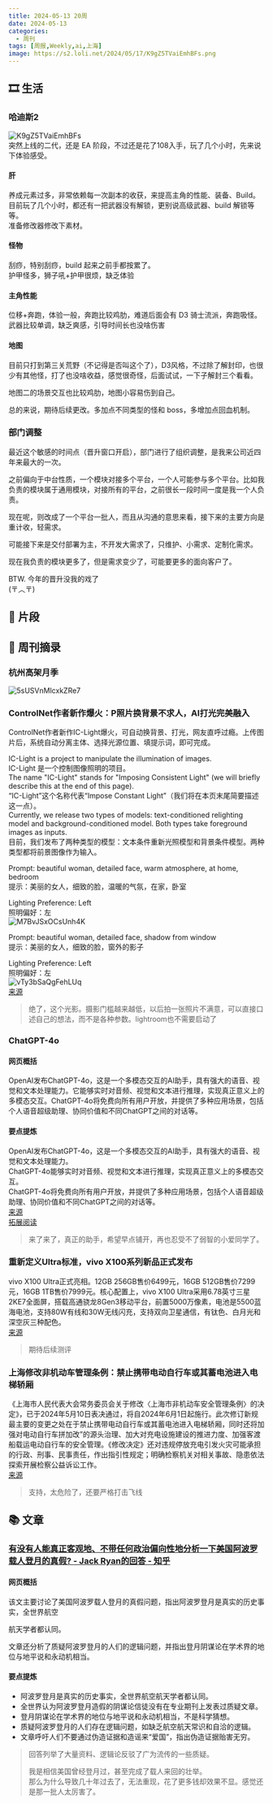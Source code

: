 ```yaml
---
title: 2024-05-13 20周
date: 2024-05-13
categories:
  - 周刊
tags: [周报,Weekly,ai,上海]
image: https://s2.loli.net/2024/05/17/K9gZ5TVaiEmhBFs.png
---
```

## 🎞️ 生活
### 哈迪斯2
![K9gZ5TVaiEmhBFs](https://s2.loli.net/2024/05/17/K9gZ5TVaiEmhBFs.png)  
突然上线的二代，还是 EA 阶段，不过还是花了108入手，玩了几个小时，先来说下体验感受。
#### 肝
养成元素过多，非常依赖每一次副本的收获，来提高主角的性能、装备、Build。  
目前玩了几个小时，都还有一把武器没有解锁，更别说高级武器、build 解锁等等。  
准备修改器修改下素材。
#### 怪物
刮痧，特别刮痧，build 起来之前手都按累了。  
护甲怪多，狮子吼+护甲很烦，缺乏体验

#### 主角性能
位移+奔跑，体验一般，奔跑比较鸡肋，难道后面会有 D3 骑士流派，奔跑吸怪。  
武器比较单调，缺乏爽感，引导时间长也没啥伤害

#### 地图
目前只打到第三关荒野（不记得是否叫这个了），D3风格，不过除了解封印，也很少有其他怪，打了也没啥收益，感觉很奇怪，后面试试，一下子解封三个看看。

地图二的场景交互也比较鸡肋，地图小容易伤到自己。

总的来说，期待后续更改。多加点不同类型的怪和 boss，多增加点回血机制。

### 部门调整
最近这个敏感的时间点（晋升窗口开启），部门进行了组织调整，是我来公司近四年来最大的一次。

之前偏向于中台性质，一个模块对接多个平台，一个人可能参与多个平台。比如我负责的模块属于通用模块，对接所有的平台，之前很长一段时间一度是我一个人负责。

现在呢，则改成了一个平台一批人，而且从沟通的意思来看，接下来的主要方向是重计收，轻需求。

可能接下来是交付部署为主，不开发大需求了，只维护、小需求、定制化需求。

现在我负责的模块更多了，但是需求变少了，可能要更多的面向客户了。

BTW. 今年的晋升没我的戏了  
(〒︿〒)

## 💭 片段

## 📰 周刊摘录
### 杭州高架月季
![5sUSVnMlcxkZRe7](https://s2.loli.net/2024/05/13/5sUSVnMlcxkZRe7.png)

### ControlNet作者新作爆火：P照片换背景不求人，AI打光完美融入
ControlNet作者新作IC-Light爆火，可自动换背景、打光，网友直呼过瘾。上传图片后，系统自动分离主体、选择光源位置、填提示词，即可完成。

IC-Light is a project to manipulate the illumination of images.  
IC-Light 是一个控制图像照明的项目。  
The name "IC-Light" stands for "Imposing Consistent Light" (we will briefly describe this at the end of this page).  
“IC-Light”这个名称代表“Impose Constant Light”（我们将在本页末尾简要描述这一点）。  
Currently, we release two types of models: text-conditioned relighting model and background-conditioned model. Both types take foreground images as inputs.  
目前，我们发布了两种类型的模型：文本条件重新光照模型和背景条件模型。两种类型都将前景图像作为输入。

Prompt: beautiful woman, detailed face, warm atmosphere, at home, bedroom  
提示：美丽的女人，细致的脸，温暖的气氛，在家，卧室

Lighting Preference: Left  
照明偏好：左  
![M7BvJSxOCsUnh4K](https://s2.loli.net/2024/05/13/M7BvJSxOCsUnh4K.png)

Prompt: beautiful woman, detailed face, shadow from window  
提示：美丽的女人，细致的脸，窗外的影子

Lighting Preference: Left  
照明偏好：左  
![vTy3bSaQgFehLUq](https://s2.loli.net/2024/05/13/vTy3bSaQgFehLUq.png)  
[来源](https://github.com/lllyasviel/IC-Light)
> 绝了，这个光影。摄影门槛越来越低，以后拍一张照片不满意，可以直接口述自己的想法，而不是各种参数。lightroom也不需要启动了

### ChatGPT-4o
#### 网页概括
OpenAI发布ChatGPT-4o，这是一个多模态交互的AI助手，具有强大的语音、视觉和文本处理能力。它能够实时对音频、视觉和文本进行推理，实现真正意义上的多模态交互。ChatGPT-4o将免费向所有用户开放，并提供了多种应用场景，包括个人语音超级助理、协同价值和不同ChatGPT之间的对话等。
#### 要点提炼
OpenAI发布ChatGPT-4o，这是一个多模态交互的AI助手，具有强大的语音、视觉和文本处理能力。  
ChatGPT-4o能够实时对音频、视觉和文本进行推理，实现真正意义上的多模态交互。  
ChatGPT-4o将免费向所有用户开放，并提供了多种应用场景，包括个人语音超级助理、协同价值和不同ChatGPT之间的对话等。  
[来源](https://www.geekpark.net/news/335020)  
[拓展阅读](https://mp.weixin.qq.com/s/quvapifeKfYfp-fzyt7cSQ)
> 来了来了，真正的助手，希望早点铺开，再也忍受不了弱智的小爱同学了。

### 重新定义Ultra标准，vivo X100系列新品正式发布
vivo X100 Ultra正式亮相。12GB 256GB售价6499元，16GB 512GB售价7299元，16GB 1TB售价7999元。核心配置上，vivo X100 Ultra采用6.78英寸三星2KE7全面屏，搭载高通骁龙8Gen3移动平台，前置5000万像素，电池是5500蓝海电池，支持80W有线和30W无线闪充，支持双向卫星通信，有钛色、白月光和深空灰三种配色。  
[来源](https://baijiahao.baidu.com/s?id=1799025473108858844&wfr=spider&for=pc)
> 期待后续测评

### 上海修改非机动车管理条例：禁止携带电动自行车或其蓄电池进入电梯轿厢
《上海市人民代表大会常务委员会关于修改〈上海市非机动车安全管理条例〉的决定》，已于2024年5月10日表决通过，将自2024年6月1日起施行。此次修订新规最主要的变更之处在于禁止携带电动自行车或其蓄电池进入电梯轿厢，同时还将加强对电动自行车拼加改”的源头治理、加大对充电设施建设的推进力度、加强客渡船载运电动自行车的安全管理。《修改决定》还对违规停放充电引发火灾可能承担的行政、刑事、民事责任，作出指引性规定；明确检察机关对相关事故、隐患依法探索开展检察公益诉讼工作。  
[来源](https://baijiahao.baidu.com/s?id=1798987123999419652&wfr=spider&for=pc)
> 支持，太危险了，还要严格打击飞线


## 📚 文章
### [有没有人能真正客观地、不带任何政治偏向性地分析一下美国阿波罗载人登月的真假? - Jack Ryan的回答 - 知乎](https://www.zhihu.com/question/655852411/answer/3498495499)
#### 网页概括
该文主要讨论了美国阿波罗载人登月的真假问题，指出阿波罗登月是真实的历史事实，全世界航空

航天学者都认同。

文章还分析了质疑阿波罗登月的人们的逻辑问题，并指出登月阴谋论在学术界的地位与地平说和永动机相当。
#### 要点提炼
- 阿波罗登月是真实的历史事实，全世界航空航天学者都认同。
- 全世界认为阿波罗登月造假的阴谋论信徒没有在专业期刊上发表过质疑文章。
- 登月阴谋论在学术界的地位与地平说和永动机相当，不是科学猜想。
- 质疑阿波罗登月的人们存在逻辑问题，如缺乏航空航天常识和自洽的逻辑。
- 文章呼吁人们不要通过伪造证据和造谣来“爱国”，指出伪造证据贻害无穷。

> 回答列举了大量资料、逻辑论反驳了广为流传的一些质疑。
> 
> 我是相信美国曾经登月过，甚至完成了载人来回的壮举。  
> 那么为什么导致几十年过去了，无法重现，花了更多钱却效果不显。感觉还是那一批人太厉害了。

